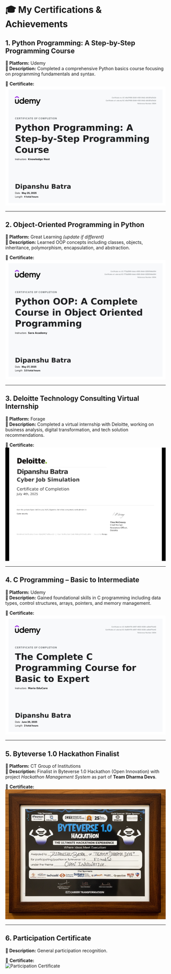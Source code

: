 # 🎓 My Certifications & Achievements

## 1. Python Programming: A Step-by-Step Programming Course  
**📍 Platform:** Udemy  
**📝 Description:** Completed a comprehensive Python basics course focusing on programming fundamentals and syntax.  

📜 **Certificate:**  
![Python Certificate](./149639313.jpg)

---

## 2. Object-Oriented Programming in Python  
**📍 Platform:** Great Learning *(update if different)*  
**📝 Description:** Learned OOP concepts including classes, objects, inheritance, polymorphism, encapsulation, and abstraction.  

📜 **Certificate:**  
![OOP in Python Certificate](./UC-772a2989-bbeb-4395-84d4-0255154bb094.jpg)

---

## 3. Deloitte Technology Consulting Virtual Internship  
**📍 Platform:** Forage  
**📝 Description:** Completed a virtual internship with Deloitte, working on business analysis, digital transformation, and tech solution recommendations.  

📜 **Certificate:**  
![Deloitte Internship Certificate](./E9pA6qsdbeyEkp3ti_9PBTqmSxAf6zZTseP_R88cgDrGfwd3LoHAn_1751614215224_completion_certificate_page-0001.jpg)

---

## 4. C Programming – Basic to Intermediate  
**📍 Platform:** Udemy  
**📝 Description:** Gained foundational skills in C programming including data types, control structures, arrays, pointers, and memory management.  

📜 **Certificate:**  
![C Programming Certificate](./UC-6a964178-d967-4500-9338-ca5bbf7fcb42.jpg)

---

## 5. Byteverse 1.0 Hackathon Finalist  
**📍 Platform:** CT Group of Institutions  
**📝 Description:** Finalist in Byteverse 1.0 Hackathon (Open Innovation) with project *Hackathon Management System* as part of **Team Dharma Devs**.  

📜 **Certificate:**  
![Byteverse Hackathon Certificate](./bytverse1.0.png)

---

## 6. Participation Certificate  
**📝 Description:** General participation recognition.  

📜 **Certificate:**  
![Participation Certificate](./eCertificate_page-0001.jpg)
